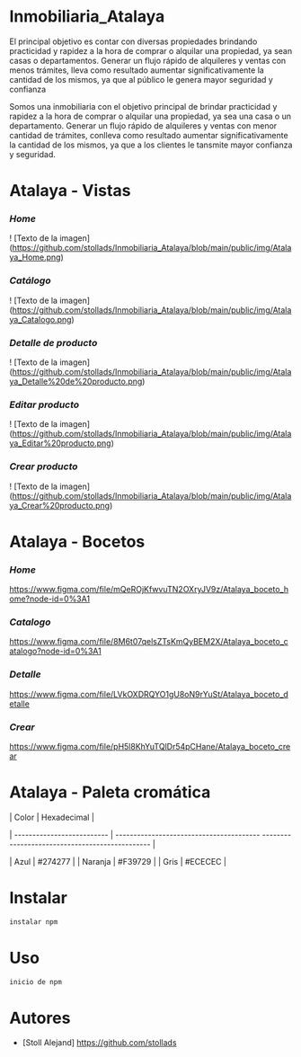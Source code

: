 # Inmobiliaria_Atalaya

El principal objetivo es contar con diversas propiedades brindando practicidad y rapidez a la hora de comprar o alquilar una propiedad, ya sean casas o departamentos. Generar un flujo rápido de alquileres y ventas con menos trámites, lleva como resultado aumentar significativamente la cantidad de los mismos, ya que al público le genera mayor seguridad y confianza  

Somos una inmobiliaria con el objetivo principal de brindar practicidad y rapidez a la hora de comprar o alquilar una propiedad, ya sea una casa o un departamento. Generar un flujo rápido de alquileres y ventas con menor cantidad de trámites, conlleva como resultado aumentar significativamente  la cantidad de los mismos, ya que a los clientes le tansmite mayor confianza y seguridad.


# Atalaya - Vistas

### ***Home***
! [Texto de la imagen] (https://github.com/stollads/Inmobiliaria_Atalaya/blob/main/public/img/Atalaya_Home.png)

### ***Catálogo***
! [Texto de la imagen] (https://github.com/stollads/Inmobiliaria_Atalaya/blob/main/public/img/Atalaya_Catalogo.png)

### ***Detalle de producto***
! [Texto de la imagen] (https://github.com/stollads/Inmobiliaria_Atalaya/blob/main/public/img/Atalaya_Detalle%20de%20producto.png)

### ***Editar producto***
! [Texto de la imagen] (https://github.com/stollads/Inmobiliaria_Atalaya/blob/main/public/img/Atalaya_Editar%20producto.png)

### ***Crear producto***
! [Texto de la imagen] (https://github.com/stollads/Inmobiliaria_Atalaya/blob/main/public/img/Atalaya_Crear%20producto.png)


# Atalaya - Bocetos

### ***Home***
https://www.figma.com/file/mQeROjKfwvuTN2OXryJV9z/Atalaya_boceto_home?node-id=0%3A1

### ***Catalogo***
https://www.figma.com/file/8M6t07qelsZTsKmQyBEM2X/Atalaya_boceto_catalogo?node-id=0%3A1

### ***Detalle***
https://www.figma.com/file/LVkOXDRQYO1gU8oN9rYuSt/Atalaya_boceto_detalle

### ***Crear***
https://www.figma.com/file/pH5l8KhYuTQlDr54pCHane/Atalaya_boceto_crear


# Atalaya - Paleta cromática

| Color | Hexadecimal |

| -------------------------- | ---------------------------------------- ----------------------------------------------- |

| Azul |  #274277 |
| Naranja |  #F39729 |
| Gris | #ECECEC |


# Instalar

```bash
instalar npm
```

# Uso


```bash
inicio de npm
```

# Autores

- [Stoll Alejand] https://github.com/stollads



